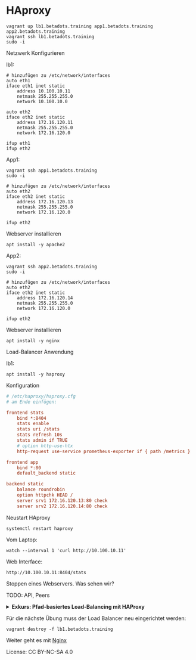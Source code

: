 # HAproxy

```shell
vagrant up lb1.betadots.training app1.betadots.training app2.betadots.training
vagrant ssh lb1.betadots.training
sudo -i
```

Netzwerk Konfigurieren

lb1:

```shell
# hinzufügen zu /etc/network/interfaces
auto eth1
iface eth1 inet static
    address 10.100.10.11
    netmask 255.255.255.0
    network 10.100.10.0

auto eth2
iface eth2 inet static
    address 172.16.120.11
    netmask 255.255.255.0
    network 172.16.120.0
```

```shell
ifup eth1
ifup eth2
```

App1:

```shell
vagrant ssh app1.betadots.training
sudo -i
```

```shell
# hinzufügen zu /etc/network/interfaces
auto eth2
iface eth2 inet static
    address 172.16.120.13
    netmask 255.255.255.0
    network 172.16.120.0
```

```shell
ifup eth2
```

Webserver installieren

```shell
apt install -y apache2
```

App2:

```shell
vagrant ssh app2.betadots.training
sudo -i
```

```shell
# hinzufügen zu /etc/network/interfaces
auto eth2
iface eth2 inet static
    address 172.16.120.14
    netmask 255.255.255.0
    network 172.16.120.0
```

```shell
ifup eth2
```

Webserver installieren

```shell
apt install -y nginx
```

Load-Balancer Anwendung

lb1:

```shell
apt install -y haproxy
```

Konfiguration

```cfg
# /etc/haproxy/haproxy.cfg
# am Ende einfügen:

frontend stats
    bind *:8404
    stats enable
    stats uri /stats
    stats refresh 10s
    stats admin if TRUE
    # option http-use-htx
    http-request use-service prometheus-exporter if { path /metrics }

frontend app
    bind *:80
    default_backend static

backend static
    balance roundrobin
    option httpchk HEAD /
    server srv1 172.16.120.13:80 check
    server srv2 172.16.120.14:80 check
```

Neustart HAproxy

```shell
systemctl restart haproxy
```

Vom Laptop:

```shell
watch --interval 1 'curl http://10.100.10.11'
```

Web Interface:

`http://10.100.10.11:8404/stats`

Stoppen eines Webservers. Was sehen wir?

TODO: API, Peers

<details>
  <summary><strong>Exkurs: Pfad-basiertes Load-Balancing mit HAProxy</strong></summary>
  
  Mithilfe von ACLs lässt sich der HAProxy konfigurieren, um spezifische Aufrufe (z.B. auf Basis eines Pfads) über gezielt zugewiesene Backends zu bedienen

  lb1:
  
  ```cfg
  # /etc/haproxy/haproxy.cfg
  
  # `app`-Frontend modifizieren und um zwei `use_backend`-Anweisungen ergänzen,
  # um folgenden Zustand zu erreichen:
  frontend app
      bind *:80
      use_backend apache if { path_beg /apache }
      use_backend nginx if { path_beg /nginx }
      default_backend static

  # Zwei zusätzliche Backends am Ende der Datei anfügen:
  backend apache
      balance roundrobin
      option httpchk HEAD /
      http-request replace-path /apache(.*) /
      server srv1 172.16.120.13:80 check
  
  backend nginx
      balance roundrobin
      option httpchk HEAD /
      http-request replace-path /nginx(.*) /
      server srv2 172.16.120.14:80 check
  ```

  Vom Laptop:

  - Round-Robin: http://10.100.10.11
  - Apache only: http://10.100.10.11/apache
  - Nginx only: http://10.100.10.11/nginx

  ---
  
</details>

Für die nächste Übung muss der Load Balancer neu eingerichtet werden:

```shell
vagrant destroy -f lb1.betadots.training
```

Weiter geht es mit [Nginx](../05_Nginx)

License: CC BY-NC-SA 4.0
